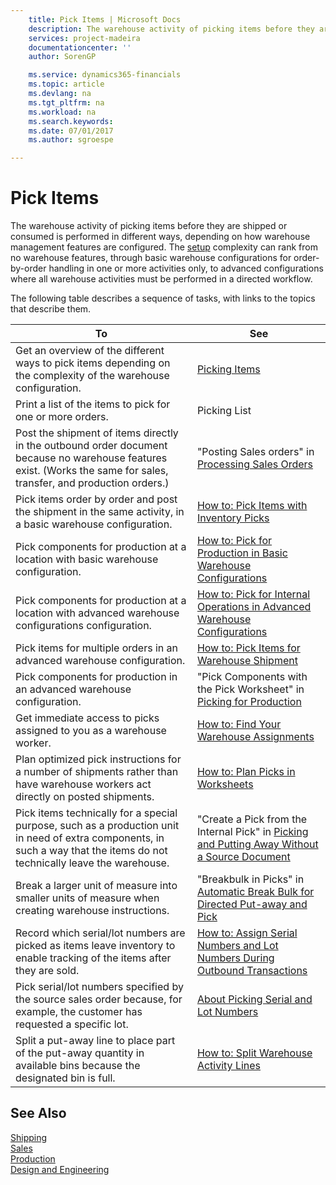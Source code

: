 ```yaml
---
    title: Pick Items | Microsoft Docs
    description: The warehouse activity of picking items before they are shipped or consumed is performed in different ways, depending on how warehouse management features are configured. The [setup](../configure-warehouse-processes.md) complexity can rank from no warehouse features, through basic warehouse configurations for order-by-order handling in one or more activities only, to advanced configurations where all warehouse activities must be performed in a directed workflow.
    services: project-madeira
    documentationcenter: ''
    author: SorenGP

    ms.service: dynamics365-financials
    ms.topic: article
    ms.devlang: na
    ms.tgt_pltfrm: na
    ms.workload: na
    ms.search.keywords:
    ms.date: 07/01/2017
    ms.author: sgroespe

---
```

# Pick Items
The warehouse activity of picking items before they are shipped or consumed is performed in different ways, depending on how warehouse management features are configured. The [setup](../configure-warehouse-processes.md) complexity can rank from no warehouse features, through basic warehouse configurations for order-by-order handling in one or more activities only, to advanced configurations where all warehouse activities must be performed in a directed workflow.  

 The following table describes a sequence of tasks, with links to the topics that describe them.   

|**To**|**See**|  
|------------|-------------|  
|Get an overview of the different ways to pick items depending on the complexity of the warehouse configuration.|[Picking Items](../picking-items.md)|  
|Print a list of the items to pick for one or more orders.|Picking List|  
|Post the shipment of items directly in the outbound order document because no warehouse features exist. (Works the same for sales, transfer, and production orders.)|"Posting Sales orders" in [Processing Sales Orders](../processing-sales-orders.md)|  
|Pick items order by order and post the shipment in the same activity, in a basic warehouse configuration.|[How to: Pick Items with Inventory Picks](../how-to-pick-items-with-inventory-picks.md)|  
|Pick components for production at a location with basic warehouse configuration.|[How to: Pick for Production in Basic Warehouse Configurations](../how-to-pick-for-production-in-basic-warehousing.md)|  
|Pick components for production at a location with advanced warehouse configurations configuration.|[How to: Pick for Internal Operations in Advanced Warehouse Configurations](../how-to-pick-for-internal-operations-in-advanced-warehousing.md)|  
|Pick items for multiple orders in an advanced warehouse configuration.|[How to: Pick Items for Warehouse Shipment](../how-to-pick-items-for-warehouse-shipment.md)|  
|Pick components for production in an advanced warehouse configuration.|"Pick Components with the Pick Worksheet" in [Picking for Production](../how-to-pick-for-production-in-basic-warehousing.md)|  
|Get immediate access to picks assigned to you as a warehouse worker.|[How to: Find Your Warehouse Assignments](../how-to-find-your-warehouse-assignments.md)|  
|Plan optimized pick instructions for a number of shipments rather than have warehouse workers act directly on posted shipments.|[How to: Plan Picks in Worksheets](../how-to-plan-picks-in-worksheets.md)|  
|Pick items technically for a special purpose, such as a production unit in need of extra components, in such a way that the items do not technically leave the warehouse.|"Create a Pick from the Internal Pick" in [Picking and Putting Away Without a Source Document](../how-to-create-put-aways-from-internal-put-aways.md)|  
|Break a larger unit of measure into smaller units of measure when creating warehouse instructions.|"Breakbulk in Picks" in [Automatic Break Bulk for Directed Put-away and Pick](../automatic-breaking-bulk-with-directed-put-away-and-pick.md)|  
|Record which serial/lot numbers are picked as items leave inventory to enable tracking of the items after they are sold.|[How to: Assign Serial Numbers and Lot Numbers During Outbound Transactions](../how-to-assign-serial-numbers-and-lot-numbers-during-outbound-transactions.md)|  
|Pick serial/lot numbers specified by the source sales order because, for example, the customer has requested a specific lot.|[About Picking Serial and Lot Numbers](../about-picking-serial-and-lot-numbers.md)|  
|Split a put-away line to place part of the put-away quantity in available bins because the designated bin is full.|[How to: Split Warehouse Activity Lines](../how-to-split-warehouse-activity-lines.md)|  

## See Also  
 [Shipping](../Shipping.md)   
 [Sales](../sales.md)   
 [Production](../production.md)   
 [Design and Engineering](../design-and-engineering.md)
